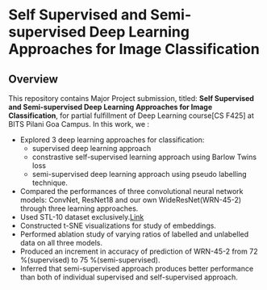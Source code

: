 # Self Supervised and Semi-supervised Deep Learning Approaches for Image Classification

## Overview

This repository contains Major Project submission, titled: __Self Supervised and Semi-supervised Deep Learning Approaches for Image Classification__, for partial fulfillment of Deep Learning course[CS F425] at BITS Pilani Goa Campus. In this work, we :

* Explored 3 deep learning approaches for classification:
    * supervised deep learning approach
    * constrastive self-supervised learning approach using Barlow Twins loss
    * semi-supervised deep learning approach using pseudo labelling technique.
* Compared the performances of three convolutional neural network models: ConvNet, ResNet18 and our own WideResNet(WRN-45-2) through three learning approaches.
* Used STL-10 dataset exclusively.[Link](https://cs.stanford.edu/~acoates/stl10/) 
* Constructed t-SNE visualizations for study of embeddings.
* Performed ablation study of varying ratios of labelled and unlabelled data on all three models.
* Produced an increment in accuracy of prediction of WRN-45-2 from 72 %(supervised) to 75 %(semi-supervised).
* Inferred that semi-supervised approach produces better performance than both of individual supervised and self-supervised approach.
